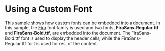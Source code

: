 Using a Custom Font
===================

This sample shows how custom fonts can be embedded into a document. In this sample, the [Fira](https://github.com/mozilla/Fira) font family is used and two fonts, **FiraSans-Regular.ttf** and **FiraSans-Bold.ttf**, are embedded into the document. The FiraSans-Bold.ttf font is used to display the header cells, while the FiraSans-Regular.ttf font is used for rest of the content.